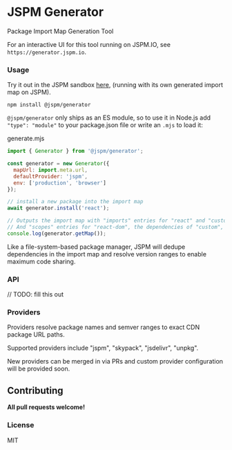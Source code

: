 # JSPM Generator

Package Import Map Generation Tool

For an interactive UI for this tool running on JSPM.IO, see `https://generator.jspm.io`.

### Usage

Try it out in the JSPM sandbox [here](), (running with its own generated import map on JSPM).

```
npm install @jspm/generator
```

`@jspm/generator` only ships as an ES module, so to use it in Node.js add `"type": "module"` to your package.json file
or write an `.mjs` to load it:

generate.mjs
```js
import { Generator } from '@jspm/generator';

const generator = new Generator({
  mapUrl: import.meta.url,
  defaultProvider: 'jspm',
  env: ['production', 'browser']
});

// install a new package into the import map
await generator.install('react');

// Outputs the import map with "imports" entries for "react" and "custom",
// And "scopes" entries for "react-dom", the dependencies of "custom", and the dependencies of app.js
console.log(generator.getMap());
```

Like a file-system-based package manager, JSPM will dedupe dependencies in the import map and resolve version
ranges to enable maximum code sharing.

### API

// TODO: fill this out

### Providers

Providers resolve package names and semver ranges to exact CDN package URL paths.

Supported providers include "jspm", "skypack", "jsdelivr", "unpkg".

New providers can be merged in via PRs and custom provider configuration will be provided soon.

## Contributing

**All pull requests welcome!**

### License

MIT
